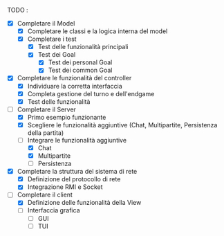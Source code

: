 TODO :

- [x] Completare il Model
    - [x] Completare le classi e la logica interna del model
    - [x] Completare i test
        - [x] Test delle funzionalità principali
        - [x] Test dei Goal
            - [x] Test dei personal Goal
            - [x] Test dei common Goal
- [x] Completare le funzionalità del controller
    - [x] Individuare la corretta interfaccia
    - [x] Completa gestione del turno e dell'endgame
    - [x] Test delle funzionalità
- [ ] Completare il Server
    - [x] Primo esempio funzionante
    - [x] Scegliere le funzionalità aggiuntive
      (Chat, Multipartite, Persistenza della partita)
    - [ ] Integrare le funzionalità aggiuntive
        - [x] Chat
        - [x] Multipartite
        - [ ] Persistenza
- [x] Completare la struttura del sistema di rete
    - [x] Definizione del protocollo di rete
    - [x] Integrazione RMI e Socket
- [ ] Completare il client
    - [x] Definizione delle funzionalità della View
    - [ ] Interfaccia grafica
        - [ ] GUI
        - [ ] TUI
